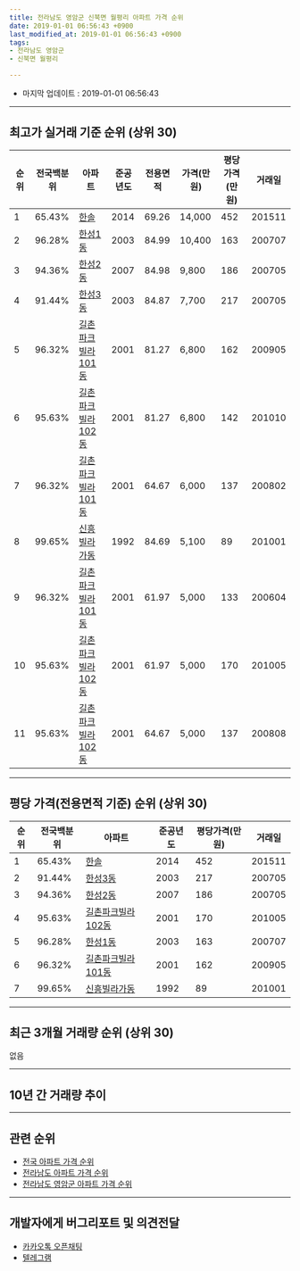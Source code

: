```yaml
---
title: 전라남도 영암군 신북면 월평리 아파트 가격 순위
date: 2019-01-01 06:56:43 +0900
last_modified_at: 2019-01-01 06:56:43 +0900
tags:
- 전라남도 영암군
- 신북면 월평리

---
```


* 마지막 업데이트 : 2019-01-01 06:56:43

---

## 최고가 실거래 기준 순위 (상위 30)


|순위|전국백분위|아파트|준공년도|전용면적|가격(만원)|평당가격(만원)|거래일|
|---|---|---|---|---|---|---|---|
|1|65.43%|[한솔](https://search.naver.com/search.naver?query=%EC%A0%84%EB%9D%BC%EB%82%A8%EB%8F%84+%EC%98%81%EC%95%94%EA%B5%B0+%EC%8B%A0%EB%B6%81%EB%A9%B4+%EC%9B%94%ED%8F%89%EB%A6%AC+%ED%95%9C%EC%86%94)|2014|69.26|14,000|452|201511|
|2|96.28%|[한성1동](https://search.naver.com/search.naver?query=%EC%A0%84%EB%9D%BC%EB%82%A8%EB%8F%84+%EC%98%81%EC%95%94%EA%B5%B0+%EC%8B%A0%EB%B6%81%EB%A9%B4+%EC%9B%94%ED%8F%89%EB%A6%AC+%ED%95%9C%EC%84%B11%EB%8F%99)|2003|84.99|10,400|163|200707|
|3|94.36%|[한성2동](https://search.naver.com/search.naver?query=%EC%A0%84%EB%9D%BC%EB%82%A8%EB%8F%84+%EC%98%81%EC%95%94%EA%B5%B0+%EC%8B%A0%EB%B6%81%EB%A9%B4+%EC%9B%94%ED%8F%89%EB%A6%AC+%ED%95%9C%EC%84%B12%EB%8F%99)|2007|84.98|9,800|186|200705|
|4|91.44%|[한성3동](https://search.naver.com/search.naver?query=%EC%A0%84%EB%9D%BC%EB%82%A8%EB%8F%84+%EC%98%81%EC%95%94%EA%B5%B0+%EC%8B%A0%EB%B6%81%EB%A9%B4+%EC%9B%94%ED%8F%89%EB%A6%AC+%ED%95%9C%EC%84%B13%EB%8F%99)|2003|84.87|7,700|217|200705|
|5|96.32%|[길촌파크빌라101동](https://search.naver.com/search.naver?query=%EC%A0%84%EB%9D%BC%EB%82%A8%EB%8F%84+%EC%98%81%EC%95%94%EA%B5%B0+%EC%8B%A0%EB%B6%81%EB%A9%B4+%EC%9B%94%ED%8F%89%EB%A6%AC+%EA%B8%B8%EC%B4%8C%ED%8C%8C%ED%81%AC%EB%B9%8C%EB%9D%BC101%EB%8F%99)|2001|81.27|6,800|162|200905|
|6|95.63%|[길촌파크빌라102동](https://search.naver.com/search.naver?query=%EC%A0%84%EB%9D%BC%EB%82%A8%EB%8F%84+%EC%98%81%EC%95%94%EA%B5%B0+%EC%8B%A0%EB%B6%81%EB%A9%B4+%EC%9B%94%ED%8F%89%EB%A6%AC+%EA%B8%B8%EC%B4%8C%ED%8C%8C%ED%81%AC%EB%B9%8C%EB%9D%BC102%EB%8F%99)|2001|81.27|6,800|142|201010|
|7|96.32%|[길촌파크빌라101동](https://search.naver.com/search.naver?query=%EC%A0%84%EB%9D%BC%EB%82%A8%EB%8F%84+%EC%98%81%EC%95%94%EA%B5%B0+%EC%8B%A0%EB%B6%81%EB%A9%B4+%EC%9B%94%ED%8F%89%EB%A6%AC+%EA%B8%B8%EC%B4%8C%ED%8C%8C%ED%81%AC%EB%B9%8C%EB%9D%BC101%EB%8F%99)|2001|64.67|6,000|137|200802|
|8|99.65%|[신흥빌라가동](https://search.naver.com/search.naver?query=%EC%A0%84%EB%9D%BC%EB%82%A8%EB%8F%84+%EC%98%81%EC%95%94%EA%B5%B0+%EC%8B%A0%EB%B6%81%EB%A9%B4+%EC%9B%94%ED%8F%89%EB%A6%AC+%EC%8B%A0%ED%9D%A5%EB%B9%8C%EB%9D%BC%EA%B0%80%EB%8F%99)|1992|84.69|5,100|89|201001|
|9|96.32%|[길촌파크빌라101동](https://search.naver.com/search.naver?query=%EC%A0%84%EB%9D%BC%EB%82%A8%EB%8F%84+%EC%98%81%EC%95%94%EA%B5%B0+%EC%8B%A0%EB%B6%81%EB%A9%B4+%EC%9B%94%ED%8F%89%EB%A6%AC+%EA%B8%B8%EC%B4%8C%ED%8C%8C%ED%81%AC%EB%B9%8C%EB%9D%BC101%EB%8F%99)|2001|61.97|5,000|133|200604|
|10|95.63%|[길촌파크빌라102동](https://search.naver.com/search.naver?query=%EC%A0%84%EB%9D%BC%EB%82%A8%EB%8F%84+%EC%98%81%EC%95%94%EA%B5%B0+%EC%8B%A0%EB%B6%81%EB%A9%B4+%EC%9B%94%ED%8F%89%EB%A6%AC+%EA%B8%B8%EC%B4%8C%ED%8C%8C%ED%81%AC%EB%B9%8C%EB%9D%BC102%EB%8F%99)|2001|61.97|5,000|170|201005|
|11|95.63%|[길촌파크빌라102동](https://search.naver.com/search.naver?query=%EC%A0%84%EB%9D%BC%EB%82%A8%EB%8F%84+%EC%98%81%EC%95%94%EA%B5%B0+%EC%8B%A0%EB%B6%81%EB%A9%B4+%EC%9B%94%ED%8F%89%EB%A6%AC+%EA%B8%B8%EC%B4%8C%ED%8C%8C%ED%81%AC%EB%B9%8C%EB%9D%BC102%EB%8F%99)|2001|64.67|5,000|137|200808|


---

## 평당 가격(전용면적 기준) 순위 (상위 30)


|순위|전국백분위|아파트|준공년도|평당가격(만원)|거래일|
|---|---|---|---|---|---|
|1|65.43%|[한솔](https://search.naver.com/search.naver?query=%EC%A0%84%EB%9D%BC%EB%82%A8%EB%8F%84+%EC%98%81%EC%95%94%EA%B5%B0+%EC%8B%A0%EB%B6%81%EB%A9%B4+%EC%9B%94%ED%8F%89%EB%A6%AC+%ED%95%9C%EC%86%94)|2014|452|201511|
|2|91.44%|[한성3동](https://search.naver.com/search.naver?query=%EC%A0%84%EB%9D%BC%EB%82%A8%EB%8F%84+%EC%98%81%EC%95%94%EA%B5%B0+%EC%8B%A0%EB%B6%81%EB%A9%B4+%EC%9B%94%ED%8F%89%EB%A6%AC+%ED%95%9C%EC%84%B13%EB%8F%99)|2003|217|200705|
|3|94.36%|[한성2동](https://search.naver.com/search.naver?query=%EC%A0%84%EB%9D%BC%EB%82%A8%EB%8F%84+%EC%98%81%EC%95%94%EA%B5%B0+%EC%8B%A0%EB%B6%81%EB%A9%B4+%EC%9B%94%ED%8F%89%EB%A6%AC+%ED%95%9C%EC%84%B12%EB%8F%99)|2007|186|200705|
|4|95.63%|[길촌파크빌라102동](https://search.naver.com/search.naver?query=%EC%A0%84%EB%9D%BC%EB%82%A8%EB%8F%84+%EC%98%81%EC%95%94%EA%B5%B0+%EC%8B%A0%EB%B6%81%EB%A9%B4+%EC%9B%94%ED%8F%89%EB%A6%AC+%EA%B8%B8%EC%B4%8C%ED%8C%8C%ED%81%AC%EB%B9%8C%EB%9D%BC102%EB%8F%99)|2001|170|201005|
|5|96.28%|[한성1동](https://search.naver.com/search.naver?query=%EC%A0%84%EB%9D%BC%EB%82%A8%EB%8F%84+%EC%98%81%EC%95%94%EA%B5%B0+%EC%8B%A0%EB%B6%81%EB%A9%B4+%EC%9B%94%ED%8F%89%EB%A6%AC+%ED%95%9C%EC%84%B11%EB%8F%99)|2003|163|200707|
|6|96.32%|[길촌파크빌라101동](https://search.naver.com/search.naver?query=%EC%A0%84%EB%9D%BC%EB%82%A8%EB%8F%84+%EC%98%81%EC%95%94%EA%B5%B0+%EC%8B%A0%EB%B6%81%EB%A9%B4+%EC%9B%94%ED%8F%89%EB%A6%AC+%EA%B8%B8%EC%B4%8C%ED%8C%8C%ED%81%AC%EB%B9%8C%EB%9D%BC101%EB%8F%99)|2001|162|200905|
|7|99.65%|[신흥빌라가동](https://search.naver.com/search.naver?query=%EC%A0%84%EB%9D%BC%EB%82%A8%EB%8F%84+%EC%98%81%EC%95%94%EA%B5%B0+%EC%8B%A0%EB%B6%81%EB%A9%B4+%EC%9B%94%ED%8F%89%EB%A6%AC+%EC%8B%A0%ED%9D%A5%EB%B9%8C%EB%9D%BC%EA%B0%80%EB%8F%99)|1992|89|201001|


---

## 최근 3개월 거래량 순위 (상위 30)

없음

---

## 10년 간 거래량 추이


<div style="width:100%;">
    <canvas id="deal_progress" height="250"></canvas>
</div>

<script>
new Chart(document.getElementById("deal_progress"), {
    type: 'line',
    data: {
        labels: ['200901','200902','200903','200904','200905','200906','200907','200908','200909','200910','200911','200912','201001','201002','201003','201004','201005','201006','201007','201008','201009','201010','201011','201012','201101','201102','201103','201104','201105','201106','201107','201108','201109','201110','201111','201112','201201','201202','201203','201204','201205','201206','201207','201208','201209','201210','201211','201212','201301','201302','201303','201304','201305','201306','201307','201308','201309','201310','201311','201312','201401','201402','201403','201404','201405','201406','201407','201408','201409','201410','201411','201412','201501','201502','201503','201504','201505','201506','201507','201508','201509','201510','201511','201512','201601','201602','201603','201604','201605','201606','201607','201608','201609','201610','201611','201612','201701','201702','201703','201704','201705','201706','201707','201708','201709','201710','201711','201712','201801','201802','201803','201804','201805','201806','201807','201808','201809','201810','201811','201812','201901'],
        datasets: [{
            label: '실거래 수',
            pointRadius: 1,
            data: [0, 2, 0, 1, 1, 0, 0, 0, 1, 2, 1, 0, 1, 1, 1, 1, 2, 0, 0, 1, 0, 1, 0, 0, 1, 1, 0, 0, 0, 1, 1, 0, 1, 0, 0, 0, 1, 0, 0, 1, 0, 0, 1, 0, 1, 3, 0, 0, 0, 1, 0, 1, 1, 2, 0, 0, 0, 1, 2, 1, 3, 1, 0, 2, 3, 4, 0, 0, 1, 2, 1, 1, 1, 0, 0, 0, 2, 0, 0, 0, 1, 2, 1, 2, 0, 1, 2, 1, 0, 1, 0, 1, 0, 2, 0, 0, 0, 1, 0, 0, 1, 1, 1, 1, 0, 0, 1, 0, 1, 0, 1, 2, 0, 0, 0, 0, 0, 1, 0, 0, 0],
            borderColor: "rgba(255, 201, 14, 1)",
            backgroundColor: "rgba(255, 201, 14, 0.5)",
            fill: true,
        }]
    },
    options: {
        responsive: true,
        title: {
            display: true,
            text: '10년간 거래량 추이'
        },
        tooltips: {
            mode: 'index',
            intersect: false,
        },
        hover: {
            mode: 'nearest',
            intersect: true
        },
        scales: {
            xAxes: [{
                display: true,
                scaleLabel: {
                    display: true,
                    labelString: '년/월'
                }
            }],
            yAxes: [{
                display: true,
                ticks: {
                    suggestedMin: 0,
                },
                scaleLabel: {
                    display: true,
                    labelString: '실거래 수'
                }
            }]
        }
    }
});

</script>


---

## 관련 순위

- [전국 아파트 가격 순위](https://inasie.github.io/apt-ranking/전국)
- [전라남도 아파트 가격 순위](https://inasie.github.io/apt-ranking/전라남도)
- [전라남도 영암군 아파트 가격 순위](https://inasie.github.io/apt-ranking/전라남도-영암군)


---

## 개발자에게 버그리포트 및 의견전달

- [카카오톡 오픈채팅](https://open.kakao.com/o/gLJUAP4)
- [텔레그램](https://t.me/inasie)

